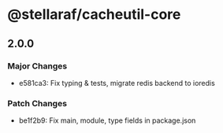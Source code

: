 # @stellaraf/cacheutil-core

## 2.0.0

### Major Changes

- e581ca3: Fix typing & tests, migrate redis backend to ioredis

### Patch Changes

- be1f2b9: Fix main, module, type fields in package.json
